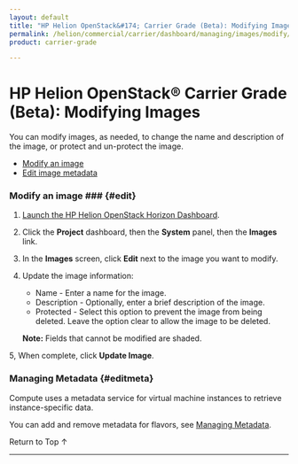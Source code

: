 ```yaml
---
layout: default
title: "HP Helion OpenStack&#174; Carrier Grade (Beta): Modifying Images"
permalink: /helion/commercial/carrier/dashboard/managing/images/modify/
product: carrier-grade

---
```

<!--UNDER REVISION-->

<script>

function PageRefresh {
onLoad="window.refresh"
}

PageRefresh();

</script>

<!-- <p style="font-size: small;"> <a href="/helion/commercial/carrier/ga1/install/">&#9664; PREV</a> | <a href="/helion/commercial/carrier/ga1/install-overview/">&#9650; UP</a> | <a href="/helion/commercial/carrier/ga1/">NEXT &#9654;</a></p> -->

# HP Helion OpenStack&#174; Carrier Grade (Beta): Modifying Images

You can modify images, as needed, to change the name and description of the image, or protect and un-protect the image.

* [Modify an image](#edit)
* [Edit image metadata](#editmeta)

### Modify an image ### {#edit}

1. [Launch the HP Helion OpenStack Horizon Dashboard](/helion/openstack/carrier/dashboard/login/).

2. Click the **Project** dashboard, then the **System** panel, then the **Images** link.

3. In the **Images** screen, click **Edit** next to the image you want to modify.

4. Update the image information:

	* Name - Enter a name for the image.
	* Description - Optionally, enter a brief description of the image.
	* Protected - Select this option to prevent the image from being deleted. Leave the option clear to allow the image to be deleted.

	**Note:** Fields that cannot be modified are shaded.

5, When complete, click **Update Image**. 

### Managing Metadata {#editmeta}

Compute uses a metadata service for virtual machine instances to retrieve instance-specific data. 

You can add and remove metadata for flavors, see [Managing Metadata](/helion/commercial/carrier/dashboard/managing/metadata/).


<a href="#top" style="padding:14px 0px 14px 0px; text-decoration: none;"> Return to Top &#8593; </a>


----
